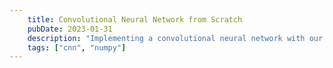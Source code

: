 ```yaml
---
    title: Convolutional Neural Network from Scratch
    pubDate: 2023-01-31 
    description: "Implementing a convolutional neural network with our bare hands (and Numpy)"
    tags: ["cnn", "numpy"]
---
```

